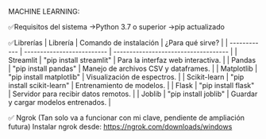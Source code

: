 MACHINE LEARNING:

✅Requisitos del sistema 
->Python 3.7 o superior
->pip actualizado

✅Librerías 
| Librería     | Comando de instalación     | ¿Para qué sirve?                     |
| ------------ | -------------------------- | ------------------------------------ |
| Streamlit    | "pip install streamlit"    | Para la interfaz web interactiva.    |
| Pandas       | "pip install pandas"       | Manejo de archivos CSV y dataframes. |
| Matplotlib   | "pip install matplotlib"   | Visualización de espectros.          |
| Scikit-learn | "pip install scikit-learn" | Entrenamiento de modelos.            |
| Flask        | "pip install flask"        | Servidor para recibir datos remotos. |
| Joblib       | "pip install joblib"       | Guardar y cargar modelos entrenados. |

✅ Ngrok (Tan solo va a funcionar con mi clave, pendiente de ampliación futura)
Instalar ngrok desde: https://ngrok.com/downloads/windows
